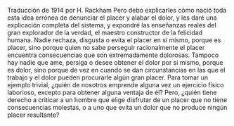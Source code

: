 Traducción de 1914 por H. Rackham
Pero debo explicarles cómo nació toda esta idea errónea de denunciar el placer y alabar el
dolor, y les daré una explicación completa del sistema, y expondré las enseñanzas reales
del gran explorador de la verdad, el maestro constructor de la felicidad humana. Nadie
rechaza, disgusta o evita el placer en sí mismo, porque es placer, sino porque quien no
sabe perseguir racionalmente el placer encuentra consecuencias que son extremadamente
dolorosas. Tampoco hay nadie que ame, persiga o desee obtener el dolor por sí mismo,
porque es dolor, sino porque de vez en cuando se dan circunstancias en las que el
trabajo y el dolor pueden procurarle algún gran placer. Para tomar un ejemplo
trivial, ¿quién de nosotros emprende alguna vez un ejercicio físico laborioso,
excepto para obtener alguna ventaja de él? Pero, ¿quién tiene derecho a criticar a un
hombre que elige disfrutar de un placer que no tiene consecuencias molestas, o a uno
que evita un dolor que no produce ningún placer resultante?
